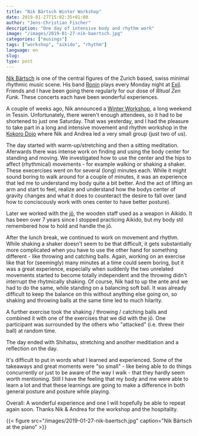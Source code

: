 ```yaml
---
title: "Nik Bärtsch Winter Workshop"
date: 2019-01-27T15:02:35+01:00
author: "Jens-Christian Fischer"
description: "One day of intensive body and rhythm work"
image: "/images/2019-01-27-nik-baertsch.jpg"
categories: ["musings"]
tags: ["workshop", "aikido", "rhythm"]
language: en
slug:
type: post
---
```

[Nik Bärtsch](http://nikbaertsch.com/) is one of the central figures of the Zurich based, swiss 
minimal rhythmic music scene. His band [Ronin](http://nikbaertsch.com/ronin/) plays every Monday
night at [Exil](https://exil.cl). Friends and I have been going there regularly for our dose
of _Ritual Zen Funk_. These concerts each have been wonderful experiences.

A couple of weeks ago, Nik announced a [Winter Workshop](http://nikbaertsch.com/presse/popup/winter-one-day-workshop-rhythm-training-movement-meditation-in-zurich_1956.html), 
a long weekend in Tessin. Unfortunately, there weren't enough attendees, so it had to be shortened to 
just one Saturday. That was yesterday, and I had the pleasure to take part in a long and intensive
movement and rhythm workshop in the [Kokoro Dojo](http://kokorodojo.ch/) where Nik and Andrea
led a very small group (just two of us).

The day started with warm-up/stretching and then a sitting meditation. Aferwards there was intense
work on finding and using the body center for standing and moving. We investigated how to use the 
center and the hips to affect (rhythmical) movements - for example walking or shaking a shaker.
These execercises went on for several (long) minutes each. While it might sound boring to walk around for 
a couple of minutes, it was an experience that led me to understand my body quite a bit better. And 
the act of lifting an arm and start to feel, realize and understand how the bodys center of gravity
changes and what it does to counteract the desire to fall over (and how to conciscously work with
ones center to have better posture).

Later we worked with the [jō](https://en.wikipedia.org/wiki/J%C5%8D), the wooden staff used as a 
weapon in Aikido. It has been over 7 years since I stopped practicing Aikido, but my body stil remembered
how to hold and handle the jō. 

After the lunch break, we continued to work on movement and rhythm. While shaking a shaker doesn't 
seem to be that difficult, it gets substantially more complicated when you have to use the other
hand for something different - like throwing and catching balls. Again, working on an exercise
like that for (seemingly) many minutes at a time could seem boring, but it was a great experience,
especially when suddenly the two unrelated movements started to become totally independent and 
the throwing didn't interrupt the rhytmically shaking. Of course, Nik had to up the ante and 
we had to do the same, while standing on a balancing soft ball. It was already difficult to keep the
balance on this without anything else going on, so shaking and throwing balls at the same time
led to much hilarity. 

A further exercise took the shaking / throwing / catching balls and combined it with one of the
exercises that we did with the jō. One participant was surrounded by the others who "attacked" (i.e.
threw their ball) at random time. 

The day ended with Shihatsu, stretching and another meditiation and a reflection on the day. 

It's difficult to put in words what I learned and experienced. Some of the takeaways and great moments
were "so small" - like being able to do things concurrently or just to be aware of the way I walk - 
that they hardly seem worth mentioning. Still I have the feeling that my body and me were able 
to learn a lot and that these learnings are going to make a difference in both general posture 
and posture while playing.

Overall: A wonderful experience and one I will hopefully be able to repeat again soon. Thanks Nik & Andrea 
for the workshop and the hospitality.

{{< figure src="/images/2019-01-27-nik-baertsch.jpg" caption="Nik Bärtsch at the piano" >}}


